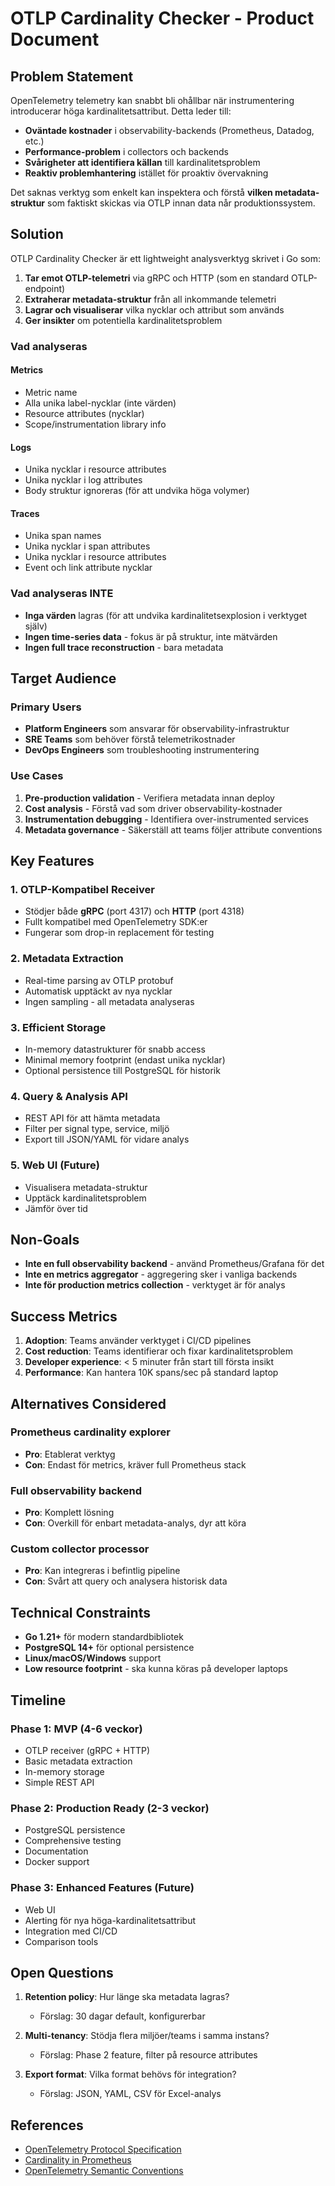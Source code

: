 # OTLP Cardinality Checker - Product Document

## Problem Statement

OpenTelemetry telemetry kan snabbt bli ohållbar när instrumentering introducerar höga kardinalitetsattribut. Detta leder till:

- **Oväntade kostnader** i observability-backends (Prometheus, Datadog, etc.)
- **Performance-problem** i collectors och backends
- **Svårigheter att identifiera källan** till kardinalitetsproblem
- **Reaktiv problemhantering** istället för proaktiv övervakning

Det saknas verktyg som enkelt kan inspektera och förstå **vilken metadata-struktur** som faktiskt skickas via OTLP innan data når produktionssystem.

## Solution

OTLP Cardinality Checker är ett lightweight analysverktyg skrivet i Go som:

1. **Tar emot OTLP-telemetri** via gRPC och HTTP (som en standard OTLP-endpoint)
2. **Extraherar metadata-struktur** från all inkommande telemetri
3. **Lagrar och visualiserar** vilka nycklar och attribut som används
4. **Ger insikter** om potentiella kardinalitetsproblem

### Vad analyseras

#### Metrics
- Metric name
- Alla unika label-nycklar (inte värden)
- Resource attributes (nycklar)
- Scope/instrumentation library info

#### Logs  
- Unika nycklar i resource attributes
- Unika nycklar i log attributes
- Body struktur ignoreras (för att undvika höga volymer)

#### Traces
- Unika span names
- Unika nycklar i span attributes
- Unika nycklar i resource attributes
- Event och link attribute nycklar

### Vad analyseras INTE

- **Inga värden** lagras (för att undvika kardinalitetsexplosion i verktyget själv)
- **Ingen time-series data** - fokus är på struktur, inte mätvärden
- **Ingen full trace reconstruction** - bara metadata

## Target Audience

### Primary Users
- **Platform Engineers** som ansvarar för observability-infrastruktur
- **SRE Teams** som behöver förstå telemetrikostnader
- **DevOps Engineers** som troubleshooting instrumentering

### Use Cases
1. **Pre-production validation** - Verifiera metadata innan deploy
2. **Cost analysis** - Förstå vad som driver observability-kostnader
3. **Instrumentation debugging** - Identifiera over-instrumented services
4. **Metadata governance** - Säkerställ att teams följer attribute conventions

## Key Features

### 1. OTLP-Kompatibel Receiver
- Stödjer både **gRPC** (port 4317) och **HTTP** (port 4318)
- Fullt kompatibel med OpenTelemetry SDK:er
- Fungerar som drop-in replacement för testing

### 2. Metadata Extraction
- Real-time parsing av OTLP protobuf
- Automatisk upptäckt av nya nycklar
- Ingen sampling - all metadata analyseras

### 3. Efficient Storage
- In-memory datastrukturer för snabb access
- Minimal memory footprint (endast unika nycklar)
- Optional persistence till PostgreSQL för historik

### 4. Query & Analysis API
- REST API för att hämta metadata
- Filter per signal type, service, miljö
- Export till JSON/YAML för vidare analys

### 5. Web UI (Future)
- Visualisera metadata-struktur
- Upptäck kardinalitetsproblem
- Jämför över tid

## Non-Goals

- **Inte en full observability backend** - använd Prometheus/Grafana för det
- **Inte en metrics aggregator** - aggregering sker i vanliga backends
- **Inte för production metrics collection** - verktyget är för analys

## Success Metrics

1. **Adoption**: Teams använder verktyget i CI/CD pipelines
2. **Cost reduction**: Teams identifierar och fixar kardinalitetsproblem
3. **Developer experience**: < 5 minuter från start till första insikt
4. **Performance**: Kan hantera 10K spans/sec på standard laptop

## Alternatives Considered

### Prometheus cardinality explorer
- **Pro**: Etablerat verktyg
- **Con**: Endast för metrics, kräver full Prometheus stack

### Full observability backend
- **Pro**: Komplett lösning
- **Con**: Overkill för enbart metadata-analys, dyr att köra

### Custom collector processor
- **Pro**: Kan integreras i befintlig pipeline
- **Con**: Svårt att query och analysera historisk data

## Technical Constraints

- **Go 1.21+** för modern standardbibliotek
- **PostgreSQL 14+** för optional persistence
- **Linux/macOS/Windows** support
- **Low resource footprint** - ska kunna köras på developer laptops

## Timeline

### Phase 1: MVP (4-6 veckor)
- OTLP receiver (gRPC + HTTP)
- Basic metadata extraction
- In-memory storage
- Simple REST API

### Phase 2: Production Ready (2-3 veckor)
- PostgreSQL persistence
- Comprehensive testing
- Documentation
- Docker support

### Phase 3: Enhanced Features (Future)
- Web UI
- Alerting för nya höga-kardinalitetsattribut
- Integration med CI/CD
- Comparison tools

## Open Questions

1. **Retention policy**: Hur länge ska metadata lagras?
   - Förslag: 30 dagar default, konfigurerbar

2. **Multi-tenancy**: Stödja flera miljöer/teams i samma instans?
   - Förslag: Phase 2 feature, filter på resource attributes

3. **Export format**: Vilka format behövs för integration?
   - Förslag: JSON, YAML, CSV för Excel-analys

## References

- [OpenTelemetry Protocol Specification](https://opentelemetry.io/docs/specs/otlp/)
- [Cardinality in Prometheus](https://prometheus.io/docs/practices/naming/#labels)
- [OpenTelemetry Semantic Conventions](https://opentelemetry.io/docs/specs/semconv/)

